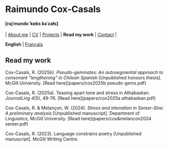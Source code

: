 # Raimundo Cox-Casals
#### [rajˈmundo ˈkɑks kəˈzaɫs]

| [About me](README.md) | [CV](cv.md) | [Projects](projects.md) | **Read my work** | [Contact](contact.md) |

**English** \| [Français](french/papersfr.md)

## Read my work

Cox-Casals, R. (2025b). _Pseudo-geminates: An autosegmental approach to consonant "lengthening" in Chilean Spanish_ \[Unpublished honours thesis\]. McGill University. [Read here](papers/cox2025b pseudo-gems.pdf)

Cox-Casals, R. (2025a). Teasing apart tone and stress in Athabaskan. _JournalLing 4_(5), 49-76. [Read here](papers/cox2025a athabaskan.pdf)

Cox-Casals, R. & Melançon, W. (2024). _Stress and intonation in Sereer-Sine: A preliminary analysis_ \[Unpublished manuscript\]. Department of Linguistics, McGill University. [Read here](papers/cox&melancon2024 sereer.pdf)

Cox-Casals, R. (2023). Language constrains poetry \[Unpublished manuscript\]. McGill Writing Centre.
